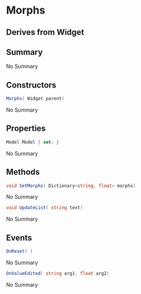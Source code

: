# Morphs

## Derives from Widget

## Summary

No Summary
## Constructors

```c#
Morphs( Widget parent) 
```
No Summary
## Properties

```c#
Model Model { set; } 
```
No Summary
## Methods

```c#
void SetMorphs( Dictionary<string, float> morphs) 
```
No Summary
```c#
void UpdateList( string text) 
```
No Summary
## Events

```c#
OnReset( ) 
```
No Summary
```c#
OnValueEdited( string arg1, float arg2) 
```
No Summary
